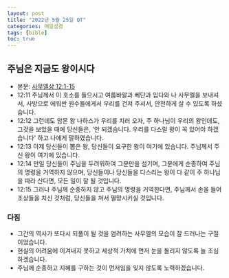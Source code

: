 ```yaml
---
layout: post
title: "2022년 5월 25일 QT"
categories: 매일성경
tags: [bible]
toc: true
---
```


## 주님은 지금도 왕이시다
- 본문: [사무엘상 12:1-15](https://www.bskorea.or.kr/bible/korbibReadpage.php?version=SAENEW&book=1sa&chap=12&sec=1&cVersion=&fontSize=15px&fontWeight=normal)
- 12:11 주님께서 이 호소를 들으시고 여룹바알과 베단과 입다와 나 사무엘을 보내셔서, 사방으로 에워싼 원수들에게서 우리를 건져 주셔서, 안전하게 살 수 있도록 하셨습니다.
- 12:12 그런데도 암몬 왕 나하스가 우리를 치러 오자, 주 하나님이 우리의 왕인데도, 그것을 보았을 때에 당신들은, '안 되겠습니다. 우리를 다스릴 왕이 꼭 있어야 하겠습니다' 하고 나에게 말하였습니다.
- 12:13 이제 당신들이 뽑은 왕, 당신들이 요구한 왕이 여기에 있습니다. 주님께서 주신 왕이 여기에 있습니다.
- 12:14 만일 당신들이 주님을 두려워하여 그분만을 섬기며, 그분에게 순종하여 주님의 명령을 거역하지 않으며, 당신들이나 당신들을 다스리는 왕이 다 같이 주 하나님을 따라 산다면, 모든 일이 잘 될 것입니다.
- 12:15 그러나 주님께 순종하지 않고 주님의 명령을 거역한다면, 주님께서 손을 들어 조상들을 치신 것처럼, 당신들을 쳐서 멸망시키실 것입니다.

### 다짐
- 그간의 역사가 또다시 되풀이 될 것을 염려하는 사무엘의 모습이 잘 드러나는 구절이었습니다.
- 현실의 어려움에 이겨내지 못하고 세상적 가치에 먼저 눈을 돌리지 않도록 늘 조심하겠습니다.
- 주님께 순종하고 지혜를 구하는 것이 먼저임을 잊지 않도록 노력하겠습니다.
